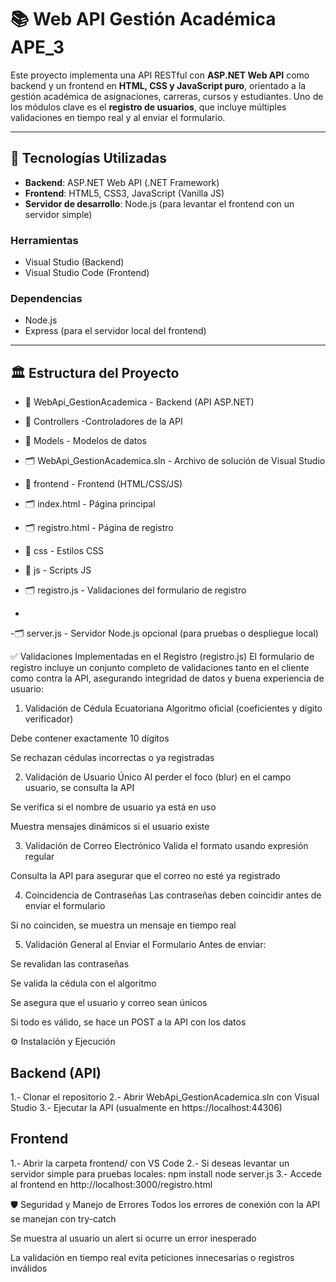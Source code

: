 # 📚 Web API Gestión Académica APE_3

Este proyecto implementa una API RESTful con **ASP.NET Web API** como backend y un frontend en **HTML, CSS y JavaScript puro**,
orientado a la gestión académica de asignaciones, carreras, cursos y estudiantes. Uno de los módulos clave es el **registro de usuarios**, 
que incluye múltiples validaciones en tiempo real y al enviar el formulario.

---

## 🚀 Tecnologías Utilizadas

- **Backend**: ASP.NET Web API (.NET Framework)  
- **Frontend**: HTML5, CSS3, JavaScript (Vanilla JS)  
- **Servidor de desarrollo**: Node.js (para levantar el frontend con un servidor simple)

### Herramientas
- Visual Studio (Backend)
- Visual Studio Code (Frontend)

### Dependencias
- Node.js
- Express (para el servidor local del frontend)

---

## 🏛️ Estructura del Proyecto

- 📁 WebApi_GestionAcademica          - Backend (API ASP.NET)
- 📁 Controllers                   -Controladores de la API
- 📁 Models                        - Modelos de datos
- 🗂️ WebApi_GestionAcademica.sln   - Archivo de solución de Visual Studio

- 📁 frontend                      - Frontend (HTML/CSS/JS)

- 🗂️ index.html                  - Página principal
- 🗂️ registro.html              - Página de registro
- 📁 css                         - Estilos CSS
- 📁 js                          - Scripts JS
- 🗂️ registro.js             - Validaciones del formulario de registro
- 
-🗂️ server.js                  - Servidor Node.js opcional (para pruebas o despliegue local)

✅ Validaciones Implementadas en el Registro (registro.js)
El formulario de registro incluye un conjunto completo de validaciones tanto en el cliente como contra la API, asegurando integridad de datos y buena experiencia de usuario:

1. Validación de Cédula Ecuatoriana
Algoritmo oficial (coeficientes y dígito verificador)

Debe contener exactamente 10 dígitos

Se rechazan cédulas incorrectas o ya registradas

2. Validación de Usuario Único
Al perder el foco (blur) en el campo usuario, se consulta la API

Se verifica si el nombre de usuario ya está en uso

Muestra mensajes dinámicos si el usuario existe

3. Validación de Correo Electrónico
Valida el formato usando expresión regular

Consulta la API para asegurar que el correo no esté ya registrado

4. Coincidencia de Contraseñas
Las contraseñas deben coincidir antes de enviar el formulario

Si no coinciden, se muestra un mensaje en tiempo real

5. Validación General al Enviar el Formulario
Antes de enviar:

Se revalidan las contraseñas

Se valida la cédula con el algoritmo

Se asegura que el usuario y correo sean únicos

Si todo es válido, se hace un POST a la API con los datos

⚙️ Instalación y Ejecución
## Backend (API)
1.- Clonar el repositorio
2.- Abrir WebApi_GestionAcademica.sln con Visual Studio
3.- Ejecutar la API (usualmente en https://localhost:44306)

## Frontend
1.- Abrir la carpeta frontend/ con VS Code
2.- Si deseas levantar un servidor simple para pruebas locales:
npm install
node server.js
3.- Accede al frontend en http://localhost:3000/registro.html

🛡️ Seguridad y Manejo de Errores
Todos los errores de conexión con la API se manejan con try-catch

Se muestra al usuario un alert si ocurre un error inesperado

La validación en tiempo real evita peticiones innecesarias o registros inválidos

